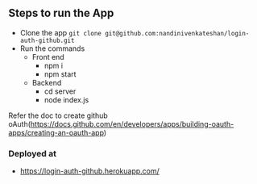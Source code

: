
## Steps to run the App
- Clone the app `git clone git@github.com:nandinivenkateshan/login-auth-github.git`
- Run the commands <br />
   - Front end <br />
       - npm i <br />
       - npm start <br />
  - Backend <br />
    - cd server <br />
    - node index.js <br />


Refer the doc to create github oAuth(https://docs.github.com/en/developers/apps/building-oauth-apps/creating-an-oauth-app)


### Deployed at 
- https://login-auth-github.herokuapp.com/

